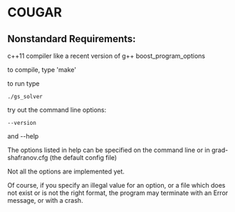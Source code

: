 COUGAR
======

Nonstandard Requirements:
-------------------------
c++11 compiler like a recent version of g++
boost_program_options

to compile, type 'make'

to run type

    ./gs_solver

try out the command line options:

    --version
and
    --help

The options listed in help can be specified on the command line or in grad-shafranov.cfg (the default config file)

Not all the options are implemented yet.

Of course, if you specify an illegal value for an option, or a file which does not exist or is not the right format, the program may terminate with an Error message, or with a crash.

